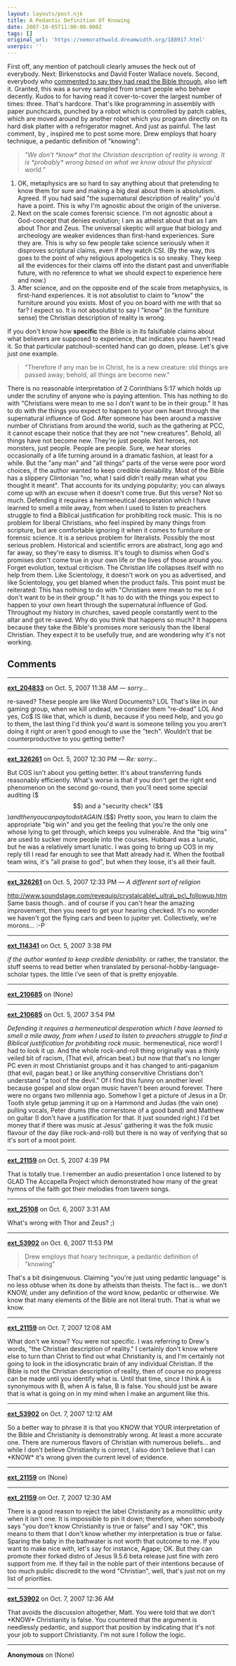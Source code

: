 ```yaml
---
layout: layouts/post.njk
title: A Pedantic Definition Of Knowing
date: 2007-10-05T11:00:00.000Z
tags: []
original_url: 'https://nemorathwald.dreamwidth.org/188917.html'
userpic: ''
---
```

First off, any mention of patchouli clearly amuses the heck out of everybody. Next: Birkenstocks and David Foster Wallace novels. Second, everybody who [commented to say they had read the Bible through](http://matt-arnold.livejournal.com/198542.html), also left it. Granted, this was a survey sampled from smart people who behave decently. Kudos to for having read it cover-to-cover the largest number of times: three. That's hardcore. That's like programming in assembly with paper punchcards, punched by a robot which is controlled by patch cables, which are moved around by another robot which you program directly on its hard disk platter with a refrigerator magnet. And just as painful. The last comment, by , inspired me to post some more. Drew employs that hoary technique, a pedantic definition of "knowing":

> _"We don't \*know\* that the Christian description of reality is wrong. It is \*probably\* wrong based on what we know about the physical world."_

1.  OK, metaphysics are so hard to say anything about that pretending to know them for sure and making a big deal about them is absolutism. Agreed. If you had said "the supernatural description of reality" you'd have a point. This is why I'm agnostic about the origin of the universe.
2.  Next on the scale comes forensic science. I'm not agnostic about a God-concept that denies evolution; I am as atheist about that as I am about Thor and Zeus. The universal skeptic will argue that biology and archeology are weaker evidences than first-hand experiences. Sure they are. This is why so few people take science seriously when it disproves scriptural claims, even if they watch CSI. (By the way, this goes to the point of why religious apologetics is so sneaky. They keep all the evidences for their claims off into the distant past and unverifiable future, with no reference to what we should expect to experience here and now.)
3.  After science, and on the opposite end of the scale from metaphysics, is first-hand experiences. It is not absolutist to claim to "know" the furniture around you exists. Most of you on board with me with that so far? I expect so. It is not absolutist to say I "know" (in the furniture sense) the Christian description of reality is wrong.

If you don't know how **specific** the Bible is in its falsifiable claims about what believers are supposed to experience, that indicates you haven't read it. So that particular patchouli-scented hand can go down, please. Let's give just one example.

> "Therefore if any man be in Christ, he is a new creature: old things are passed away; behold, all things are become new."

There is no reasonable interpretation of 2 Corinthians 5:17 which holds up under the scrutiny of anyone who is paying attention. This has nothing to do with "Christians were mean to me so I don't want to be in their group." It has to do with the things you expect to happen to your own heart through the supernatural influence of God. After someone has been around a massive number of Christians from around the world, such as the gathering at PCC, it cannot escape their notice that they are not "new creatures". Behold, all things have not become new. They're just people. Not heroes, not monsters, just people. People are people. Sure, we hear stories occasionally of a life turning around in a dramatic fashion, at least for a while. But the "any man" and "all things" parts of the verse were poor word choices, if the author wanted to keep credible deniability. Most of the Bible has a slippery Clintonian "no, what I said didn't really mean what you thought it meant". That accounts for its undying popularity; you can always come up with an excuse when it doesn't come true. But this verse? Not so much. Defending it requires a hermeneutical desperation which I have learned to smell a mile away, from when I used to listen to preachers struggle to find a Biblical justification for prohibiting rock music. This is no problem for liberal Christians, who feel inspired by many things from scripture, but are comfortable ignoring it when it comes to furniture or forensic science. It is a serious problem for literalists. Possibly the most serious problem. Historical and scientific errors are abstract, long ago and far away, so they're easy to dismiss. It's tough to dismiss when God's promises don't come true in your own life or the lives of those around you. Forget evolution, textual criticism. The Christian life collapses itself with no help from them. Like Scientology, it doesn't work on you as advertised, and like Scientology, you get blamed when the product fails. This point must be reiterated: This has nothing to do with "Christians were mean to me so I don't want to be in their group." It has to do with the things you expect to happen to your own heart through the supernatural influence of God. Throughout my history in churches, saved people constantly went to the altar and got re-saved. Why do you think that happens so much? It happens because they take the Bible's promises more seriously than the liberal Christian. They expect it to be usefully true, and are wondering why it's not working.

## Comments

---

**[ext_204833](https://www.dreamwidth.org/users/ext_204833)** on Oct. 5, 2007 11:38 AM — *sorry...*

re-saved? These people are like Word Documents? LOL That's like in our gaming group, when we kill undead, we consider them "re-dead" LOL And yes, Co$ IS like that, which is dumb, because if you need help, and you go to them, the last thing I'd think you'd want is someone telling you you aren't doing it right or aren't good enough to use the "tech". Wouldn't that be counterproductive to you getting better?

---

**[ext_326261](https://www.dreamwidth.org/users/ext_326261)** on Oct. 5, 2007 12:30 PM — *Re: sorry...*

But COS isn't about you getting better. It's about transferring funds reasonably efficiently. What's worse is that if you don't get the right end phenomenon on the second go-round, then you'll need some special auditing ($$$) and a "security check" ($$$) and then you can pay to do it AGAIN. ($$$) Pretty soon, you learn to claim the appropriate "big win" and you get the feeling that you're the only one whose lying to get through, which keeps you vulnerable. And the "big wins" are used to sucker more people into the courses. Hubbard was a lunatic, but he was a relatively smart lunatic. I was going to bring up COS in my reply till I read far enough to see that Matt already had it. When the football team wins, it's "all praise to god", but when they loose, it's all their fault.

---

**[ext_326261](https://www.dreamwidth.org/users/ext_326261)** on Oct. 5, 2007 12:33 PM — *A different sort of religion*

http://www.soundstage.com/revequip/crystalcable\_ultra\_pc\_followup.htm Same basis though.. and of course if you can't hear the amazing improvement, then you need to get your hearing checked. It's no wonder we haven't got the flying cars and been to jupiter yet. Collectively, we're morons... :-P

---

**[ext_114341](https://www.dreamwidth.org/users/ext_114341)** on Oct. 5, 2007 3:38 PM

_if the author wanted to keep credible deniability._ or rather, the translator. the stuff seems to read better when translated by personal-hobby-language-scholar types. the little i've seen of that is pretty enjoyable.

---

**[ext_210685](https://www.dreamwidth.org/users/ext_210685)** on (None)



---

**[ext_210685](https://www.dreamwidth.org/users/ext_210685)** on Oct. 5, 2007 3:54 PM

_Defending it requires a hermeneutical desperation which I have learned to smell a mile away, from when I used to listen to preachers struggle to find a Biblical justification for prohibiting rock music._ hermeneutical, nice word! I had to look it up. And the whole rock-and-roll thing originally was a thinly veiled bit of racism, (That evil, african beat.) but now that that's no longer PC even in most Christianist groups and it has changed to anti-paganism (that evil, pagan beat.) or like anything conservitive Christians don't understand "a tool of the devil." Of I find this funny on another level because gospel and slow organ music haven't been around forever. There were no organs two millennia ago. Somehow I get a picture of Jesus in a Dr. Tooth style getup jamming it up on a Hammond and Judas (the vain one) pulling vocals, Peter drums (the cornerstone of a good band) and Matthew on guitar (I don't have a justification for that. It just sounded right.) I'd bet money that if there was music at Jesus' gathering it was the folk music flavour of the day (like rock-and-roll) but there is no way of verifying that so it's sort of a moot point.

---

**[ext_21159](https://www.dreamwidth.org/users/ext_21159)** on Oct. 5, 2007 4:39 PM

That is totally true. I remember an audio presentation I once listened to by GLAD The Accapella Project which demonstrated how many of the great hymns of the faith got their melodies from tavern songs.

---

**[ext_25108](https://www.dreamwidth.org/users/ext_25108)** on Oct. 6, 2007 3:31 AM

What's wrong with Thor and Zeus? ;)

---

**[ext_53902](https://www.dreamwidth.org/users/ext_53902)** on Oct. 6, 2007 11:53 PM

> Drew employs that hoary technique, a pedantic definition of "knowing"

That's a bit disingenuous. Claiming "you're just using pedantic language" is no less obtuse when its done by atheists than theists. The fact is... we don't KNOW, under any definition of the word know, pedantic or otherwise. We know that many elements of the Bible are not literal truth. That is what we know.

---

**[ext_21159](https://www.dreamwidth.org/users/ext_21159)** on Oct. 7, 2007 12:08 AM

What don't we know? You were not specific. I was referring to Drew's words, "the Christian description of reality." I certainly don't know where else to turn than Christ to find out what Christianity is, and I'm certainly not going to look in the idiosyncratic brain of any individual Christian. If the Bible is not the Christian description of reality, then of course no progress can be made until you identify what is. Until that time, since I think A is synonymous with B, when A is false, B is false. You should just be aware that is what is going on in my mind when I make an argument like this.

---

**[ext_53902](https://www.dreamwidth.org/users/ext_53902)** on Oct. 7, 2007 12:12 AM

So a better way to phrase it is that you KNOW that YOUR interpretation of the Bible and Christianity is demonstrably wrong. At least a more accurate one. There are numerous flavors of Christian with numerous beliefs... and while I don't believe Christianity is correct, I also don't believe that I can \*KNOW\* it's wrong given the current level of evidence.

---

**[ext_21159](https://www.dreamwidth.org/users/ext_21159)** on (None)



---

**[ext_21159](https://www.dreamwidth.org/users/ext_21159)** on Oct. 7, 2007 12:30 AM

There is a good reason to reject the label Christianity as a monolithic unity when it isn't one. It is impossible to pin it down; therefore, when somebody says "you don't know Christianity is true or false" and I say "OK", this means to them that I don't know whether _my_ interpretation is true or false. Sparing the baby in the bathwater is not worth that outcome to me. If you want to make nice with, let's say for instance, Agape; OK. But they can promote their forked distro of Jesus 9.5.6 beta release just fine with zero support from me. If they fail in the noble part of their intentions because of too much public discredit to the word "Christian", well, that's just not on my list of priorities.

---

**[ext_53902](https://www.dreamwidth.org/users/ext_53902)** on Oct. 7, 2007 12:36 AM

That avoids the discussion altogether, Matt. You were told that we don't \*KNOW\* Christianity is false. You countered that the argument is needlessly pedantic, and support that position by indicating that it's not your job to support Christianity. I'm not sure I follow the logic.

---

**Anonymous** on (None)

